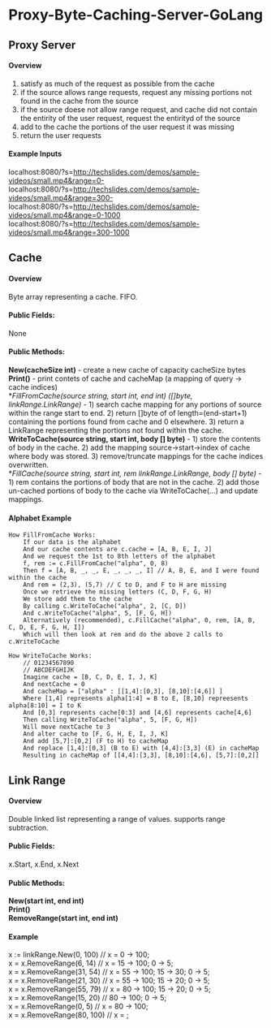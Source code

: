 # Proxy-Byte-Caching-Server-GoLang  

## Proxy Server  
#### Overview  
1) satisfy as much of the request as possible from the cache  
2) if the source allows range requests, request any missing portions not found in the cache from the source  
3) if the source doese not allow range request, and cache did not contain the entirity of the user request, request the entirityd of the source  
4) add to the cache the portions of the user request it was missing  
5) return the user requests  
#### Example Inputs  
localhost:8080/?s=http://techslides.com/demos/sample-videos/small.mp4&range=0-  
localhost:8080/?s=http://techslides.com/demos/sample-videos/small.mp4&range=300-  
localhost:8080/?s=http://techslides.com/demos/sample-videos/small.mp4&range=0-1000  
localhost:8080/?s=http://techslides.com/demos/sample-videos/small.mp4&range=300-1000  


## Cache  
#### Overview  
Byte array representing a cache. FIFO.
#### Public Fields:  
None
#### Public Methods:  
**New(cacheSize int)**  -  create a new cache of capacity cacheSize bytes  
**Print()**  - print contets of cache and cacheMap (a mapping of query -> cache indices)  
**FillFromCache(source string, start int, end int) ([]byte, *linkRange.LinkRange)**  -  1) search cache mapping for any portions of source within the range start to end. 2) return []byte of of length=(end-start+1) containing the portions found from cache and 0 elsewhere. 3) return a LinkRange representing the portions not found within the cache.  
**WriteToCache(source string, start int, body [] byte)**  -  1) store the contents of body in the cache. 2) add the mapping source->start->index of cache where body was stored. 3) remove/truncate mappings for the cache indices overwritten.  
**FillCache(source string, start int, rem *linkRange.LinkRange, body [] byte)**  -  1) rem contains the portions of body that are not in the cache. 2) add those un-cached portions of body to the cache via WriteToCache(...) and update mappings.  
#### Alphabet Example  
	How FillFromCache Works:                                                                                
		If our data is the alphabet                                                                           
		And our cache contents are c.cache = [A, B, E, I, J]                                                  
		And we request the 1st to 8th letters of the alphabet                                                 
		f, rem := c.FillFromCache("alpha", 0, 8)                                                                       
		Then f = [A, B, _, _, E, _, _, _, I] // A, B, E, and I were found within the cache                    
		And rem = (2,3), (5,7) // C to D, and F to H are missing                                              
		Once we retrieve the missing letters (C, D, F, G, H)                                                  
		We store add them to the cache                                                                        
		By calling c.WriteToCache("alpha", 2, [C, D])                                                                  
		And c.WriteToCache("alpha", 5, [F, G, H])                                                                      
		Alternatively (recommended), c.FillCache("alpha", 0, rem, [A, B, C, D, E, F, G, H, I])                            
		Which will then look at rem and do the above 2 calls to c.WriteToCache                                
	
	How WriteToCache Works:                                                                          
		// 01234567890                                                                                 
		// ABCDEFGHIJK                                                                                 
		Imagine cache = [B, C, D, E, I, J, K]                                                          
		And nextCache = 0                                                                              
		And cacheMap = ["alpha" : [[1,4]:[0,3], [8,10]:[4,6]] ]                                                    
		Where [1,4] represents alpha[1:4] = B to E, [8,10] repreesents alpha[8:10] = I to K            
		And [0,3] represents cache[0:3] and [4,6] represents cache[4,6]                                
		Then calling WriteToCache("alpha", 5, [F, G, H])                                                        
		Will move nextCache to 3                                                                       
		And alter cache to [F, G, H, E, I, J, K]                                                       
		And add [5,7]:[0,2] (F to H) to cacheMap                                                       
		And replace [1,4]:[0,3] (B to E) with [4,4]:[3,3] (E) in cacheMap                              
		Resulting in cacheMap of [[4,4]:[3,3], [8,10]:[4,6], [5,7]:[0,2]]                              


## Link Range  
#### Overview  
Double linked list representing a range of values. supports range subtraction.  
#### Public Fields:  
x.Start, x.End, x.Next  
#### Public Methods:  
**New(start int, end int)**   
**Print()**  
**RemoveRange(start int, end int)**  
#### Example  
x := linkRange.New(0, 100) // x = 0 -> 100;  
x = x.RemoveRange(6, 14)  // x = 15 -> 100; 0 -> 5;  
x = x.RemoveRange(31, 54)  // x = 55 -> 100; 15 -> 30; 0 -> 5;  
x = x.RemoveRange(21, 30)  // x = 55 -> 100; 15 -> 20; 0 -> 5;  
x = x.RemoveRange(55, 79)  // x = 80 -> 100; 15 -> 20; 0 -> 5;  
x = x.RemoveRange(15, 20)  // 80 -> 100; 0 -> 5;  
x = x.RemoveRange(0, 5)  // x = 80 -> 100;  
x = x.RemoveRange(80, 100)  // x = ;  
